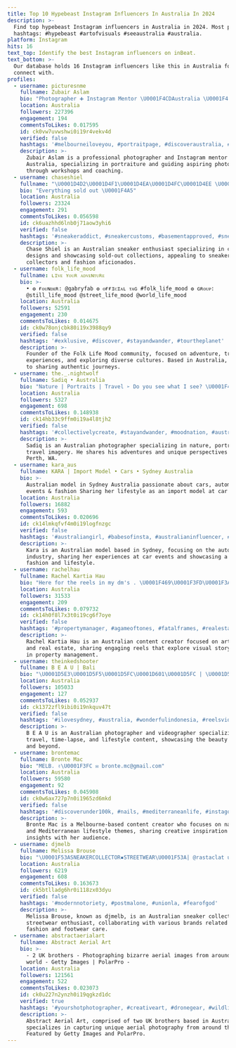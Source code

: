 ```yaml
---
title: Top 10 Hypebeast Instagram Influencers In Australia In 2024
description: >-
  Find top hypebeast Instagram influencers in Australia in 2024. Most popular
  hashtags: #hypebeast #artofvisuals #seeaustralia #australia.
platform: Instagram
hits: 16
text_top: Identify the best Instagram influencers on inBeat.
text_bottom: >-
  Our database holds 16 Instagram influencers like this in Australia for you to
  connect with.
profiles:
  - username: picturesnme
    fullname: Zubair Aslam
    bio: "Photographer ➕ Instagram Mentor \U0001F4CDAustralia \U0001F4E7 Email to book a shoot \U0001F4E7 Email for 1 on 1 workshops COACHING⬇️"
    location: Australia
    followers: 227396
    engagement: 194
    commentsToLikes: 0.017595
    id: ck0vw7uvwshwi0i19r4vekv4d
    verified: false
    hashtags: '#melbourneiloveyou, #portraitpage, #discoveraustralia, #bleachmyfilm'
    description: >-
      Zubair Aslam is a professional photographer and Instagram mentor based in
      Australia, specializing in portraiture and guiding aspiring photographers
      through workshops and coaching.
  - username: chaseshiel
    fullname: "\U0001D4D2\U0001D4F1\U0001D4EA\U0001D4FC\U0001D4EE \U0001D4E2\U0001D4F1\U0001D4F2\U0001D4EE\U0001D4F5"
    bio: "Everything sold out \U0001F4A5"
    location: Australia
    followers: 23324
    engagement: 291
    commentsToLikes: 0.056598
    id: ck6uazhhd6lnb0j71aow3yhi6
    verified: false
    hashtags: '#sneakeraddict, #sneakercustoms, #basementapproved, #sneakerholics'
    description: >-
      Chase Shiel is an Australian sneaker enthusiast specializing in custom
      designs and showcasing sold-out collections, appealing to sneaker
      collectors and fashion aficionados.
  - username: folk_life_mood
    fullname: ʟɪᴠᴇ ʏᴏᴜʀ ᴀᴅᴠᴇɴᴛᴜʀᴇ
    bio: >-
      • ❂ ғᴏᴜɴᴅᴇʀ: @gabryfab ❂ ᴏғғɪᴄɪᴀʟ ᴛᴀɢ #folk_life_mood ❂ ɢʀᴏᴜᴘ:
      @still_life_mood @street_life_mood @world_life_mood
    location: Australia
    followers: 52591
    engagement: 230
    commentsToLikes: 0.014675
    id: ck0w78onjcbk80i19x3988qy9
    verified: false
    hashtags: '#exklusive, #discover, #stayandwander, #tourtheplanet'
    description: >-
      Founder of the Folk Life Mood community, focused on adventure, travel
      experiences, and exploring diverse cultures. Based in Australia, dedicated
      to sharing authentic journeys.
  - username: the._.nightwolf
    fullname: Sadiq • Australia
    bio: "Nature | Portraits | Travel ➢ Do you see what I see? \U0001F4F8 ➢ Adventure Enthusiast \U0001F3DE️ ➢ Currently : Perth, WA\U0001F4CD Happiest Animal on Planet. YT Video\U0001F447\U0001F3FC"
    location: Australia
    followers: 5327
    engagement: 698
    commentsToLikes: 0.148938
    id: ck14hb33c9ffm0i19a4l8tjh2
    verified: false
    hashtags: '#collectivelycreate, #stayandwander, #moodnation, #australia'
    description: >-
      Sadiq is an Australian photographer specializing in nature, portrait, and
      travel imagery. He shares his adventures and unique perspectives from
      Perth, WA.
  - username: kara_aus
    fullname: KARA | Import Model • Cars • Sydney Australia
    bio: >-
      Australian model in Sydney Australia passionate about cars, automotive
      events & fashion Sharing her lifestyle as an import model at car events
    location: Australia
    followers: 16882
    engagement: 593
    commentsToLikes: 0.020696
    id: ck14lmkqfvf4m0i19logfnzgc
    verified: false
    hashtags: '#australiangirl, #babesofinsta, #australianinfluencer, #schassisloyalty'
    description: >-
      Kara is an Australian model based in Sydney, focusing on the automotive
      industry, sharing her experiences at car events and showcasing a blend of
      fashion and lifestyle.
  - username: rachelhau
    fullname: Rachel Kartia Hau
    bio: "Here for the reels in my dm's . \U0001F469\U0001F3FD‍\U0001F3A8 artsy @therachelhau"
    location: Australia
    followers: 31533
    engagement: 209
    commentsToLikes: 0.079732
    id: ck14h0f8l7x3t0i19cg6f7oye
    verified: false
    hashtags: '#propertymanager, #agameoftones, #fatalframes, #realestate'
    description: >-
      Rachel Kartia Hau is an Australian content creator focused on artsy themes
      and real estate, sharing engaging reels that explore visual storytelling
      in property management.
  - username: theinkedshooter
    fullname: B E A U | Bali
    bio: "\U0001D5E3\U0001D5F5\U0001D5FC\U0001D601\U0001D5FC | \U0001D5E9\U0001D5F6\U0001D5F1\U0001D5F2\U0001D5FC | \U0001D5E7\U0001D5F6\U0001D5FA\U0001D5F2\U0001D5F9\U0001D5EE\U0001D5FD\U0001D600\U0001D5F2 | \U0001D5E7\U0001D5FF\U0001D5EE\U0001D603\U0001D5F2\U0001D5F9 \U0001F977\U0001F3FD @beauyboi \U0001F4CC B A L I \U0001F1EE\U0001F1E9\U0001F1E6\U0001F1FA"
    location: Australia
    followers: 105033
    engagement: 127
    commentsToLikes: 0.052937
    id: ck1372zfl9ibi0i19nkquv47t
    verified: false
    hashtags: '#ilovesydney, #australia, #wonderfulindonesia, #reelsvideo'
    description: >-
      B E A U is an Australian photographer and videographer specializing in
      travel, time-lapse, and lifestyle content, showcasing the beauty of Bali
      and beyond.
  - username: brontemac
    fullname: Bronte Mac
    bio: "MELB. ✌\U0001F3FC ✉️ bronte.mc@gmail.com"
    location: Australia
    followers: 59580
    engagement: 92
    commentsToLikes: 0.045908
    id: ck0w6ax727p7n0i1965zd6mkd
    verified: false
    hashtags: '#discoverunder100k, #nails, #mediterraneanlife, #instagood'
    description: >-
      Bronte Mac is a Melbourne-based content creator who focuses on nail art
      and Mediterranean lifestyle themes, sharing creative inspiration and
      insights with her audience.
  - username: djmelb
    fullname: Melissa Brouse
    bio: "\U0001F53ASNEAKERCOLLECTOR▪️STREETWEAR\U0001F53A| @rastaclat use MELB for discount|@sneakershields|@crepprotect| @solepremise|@soletrees|@mnml.la| @solefam101"
    location: Australia
    followers: 6219
    engagement: 608
    commentsToLikes: 0.163673
    id: ck5btlladg6hr0i118zx03dyu
    verified: false
    hashtags: '#modernnotoriety, #postmalone, #unionla, #fearofgod'
    description: >-
      Melissa Brouse, known as djmelb, is an Australian sneaker collector and
      streetwear enthusiast, collaborating with various brands related to
      fashion and footwear care.
  - username: abstractaerialart
    fullname: Abstract Aerial Art
    bio: >-
      - 2 UK brothers - Photographing bizarre aerial images from around the
      world - Getty Images | PolarPro -
    location: Australia
    followers: 121561
    engagement: 522
    commentsToLikes: 0.023073
    id: ck0u227n2ynzh0i19qgkzd1dc
    verified: true
    hashtags: '#yourshotphotographer, #creativeart, #dronegear, #wildlifeonearth'
    description: >-
      Abstract Aerial Art, comprised of two UK brothers based in Australia,
      specializes in capturing unique aerial photography from around the globe.
      Featured by Getty Images and PolarPro.
---
```


